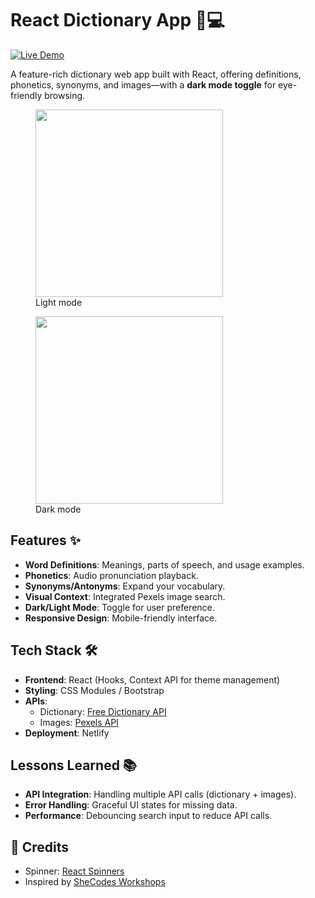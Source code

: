 #  React Dictionary App 📖💻 
  
[![Live Demo](https://img.shields.io/badge/demo-live-brightgreen)](https://react-dictionary-somayyeh.netlify.app/)  

A feature-rich dictionary web app built with React, offering definitions, phonetics, synonyms, and images—with a **dark mode toggle** for eye-friendly browsing.

  

<figure><img src="https://github.com/user-attachments/assets/c59ba0a5-6e3c-4124-9ff6-4fce12a8e83d" width="300" height="300"><figcaption>Light mode </figcaption></figure>




<figure><img src="https://github.com/user-attachments/assets/768446f1-b849-4a39-b068-63a95c75dcb9" width="300" height="300"><figcaption>Dark mode </figcaption></figure>

##  Features  ✨
- **Word Definitions**: Meanings, parts of speech, and usage examples.  
- **Phonetics**: Audio pronunciation playback.  
- **Synonyms/Antonyms**: Expand your vocabulary.  
- **Visual Context**: Integrated Pexels image search.  
- **Dark/Light Mode**: Toggle for user preference.  
- **Responsive Design**: Mobile-friendly interface.  

## Tech Stack 🛠️ 
- **Frontend**: React (Hooks, Context API for theme management)  
- **Styling**: CSS Modules / Bootstrap  
- **APIs**:  
  - Dictionary: [Free Dictionary API](https://dictionaryapi.dev/)  
  - Images: [Pexels API](https://www.pexels.com/api/)  
- **Deployment**: Netlify  


##  Lessons Learned  📚
- **API Integration**: Handling multiple API calls (dictionary + images).  
- **Error Handling**: Graceful UI states for missing data.  
- **Performance**: Debouncing search input to reduce API calls.  




## 🙌 Credits  
- Spinner: [React Spinners](https://www.npmjs.com/package/react-spinners)  
- Inspired by [SheCodes Workshops](https://www.shecodes.io/)  


